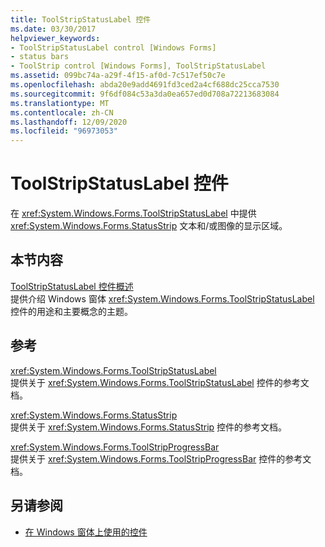 ```yaml
---
title: ToolStripStatusLabel 控件
ms.date: 03/30/2017
helpviewer_keywords:
- ToolStripStatusLabel control [Windows Forms]
- status bars
- ToolStrip control [Windows Forms], ToolStripStatusLabel
ms.assetid: 099bc74a-a29f-4f15-af0d-7c517ef50c7e
ms.openlocfilehash: abda20e9add4691fd3ced2a4cf688dc25cca7530
ms.sourcegitcommit: 9f6df084c53a3da0ea657ed0d708a72213683084
ms.translationtype: MT
ms.contentlocale: zh-CN
ms.lasthandoff: 12/09/2020
ms.locfileid: "96973053"
---
```

# <a name="toolstripstatuslabel-control"></a>ToolStripStatusLabel 控件
在 <xref:System.Windows.Forms.ToolStripStatusLabel> 中提供 <xref:System.Windows.Forms.StatusStrip> 文本和/或图像的显示区域。  
  
## <a name="in-this-section"></a>本节内容  
 [ToolStripStatusLabel 控件概述](toolstripstatuslabel-control-overview.md)  
 提供介绍 Windows 窗体 <xref:System.Windows.Forms.ToolStripStatusLabel> 控件的用途和主要概念的主题。  
  
## <a name="reference"></a>参考  
 <xref:System.Windows.Forms.ToolStripStatusLabel>  
 提供关于 <xref:System.Windows.Forms.ToolStripStatusLabel> 控件的参考文档。  
  
 <xref:System.Windows.Forms.StatusStrip>  
 提供关于 <xref:System.Windows.Forms.StatusStrip> 控件的参考文档。  
  
 <xref:System.Windows.Forms.ToolStripProgressBar>  
 提供关于 <xref:System.Windows.Forms.ToolStripProgressBar> 控件的参考文档。  
  
## <a name="see-also"></a>另请参阅

- [在 Windows 窗体上使用的控件](controls-to-use-on-windows-forms.md)
